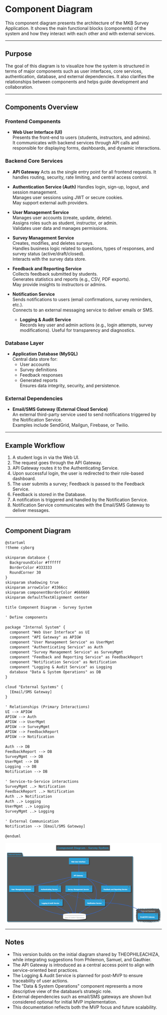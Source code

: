# Component Diagram

This component diagram presents the architecture of the MKB Survey Application. It shows the main functional blocks (components) of the system and how they interact with each other and with external services.

---

## Purpose

The goal of this diagram is to visualize how the system is structured in terms of major components such as user interfaces, core services, authentication, database, and external dependencies. It also clarifies the relationships between components and helps guide development and collaboration.

---

## Components Overview

### Frontend Components

- **Web User Interface (UI)**  
  Presents the front-end to users (students, instructors, and admins).  
  It communicates with backend services through API calls and responsible for displaying forms, dashboards, and dynamic interactions.

### Backend Core Services

- **API Gateway**
  Acts as the single entry point for all frontend requests.
  It handles routing, security, rate limiting, and central access control.

- **Authentication Service (Auth)**
  Handles login, sign-up, logout, and session management.  
  Manages user sessions using JWT or secure cookies.  
  May support external auth providers.

- **User Management Service**  
  Manages user accounts (create, update, delete).  
  Assigns roles such as student, instructor, or admin.  
  Validates user data and manages permissions.

- **Survey Management Service**  
  Creates, modifies, and deletes surveys.  
  Handles business logic related to questions, types of responses, and survey status (active/draft/closed).  
  Interacts with the survey data store.

- **Feedback and Reporting Service**  
  Collects feedback submitted by students.  
  Generates statistics and reports (e.g., CSV, PDF exports).  
  May provide insights to instructors or admins.

- **Notification Service**  
  Sends notifications to users (email confirmations, survey reminders, etc.).  
  Connects to an external messaging service to deliver emails or SMS.

  - **Logging & Audit Service**  
    Records key user and admin actions (e.g., login attempts, survey modifications).
    Useful for transparency and diagnostics.

### Database Layer

- **Application Database (MySQL)**  
  Central data store for:
  - User accounts
  - Survey definitions
  - Feedback responses
  - Generated reports  
    Ensures data integrity, security, and persistence.

### External Dependencies

- **Email/SMS Gateway (External Cloud Service)**  
  An external third-party service used to send notifications triggered by the Notification Service.  
  Examples include SendGrid, Mailgun, Firebase, or Twilio.

---

## Example Workflow

1. A student logs in via the Web UI.
2. The request goes through the API Gateway.
3. API Gateway routes it to the Authenticating Service.
4. Upon successful login, the user is redirected to their role-based dashboard.
5. The user submits a survey; Feedback is passed to the Feedback Service.
6. Feedback is stored in the Database.
7. A notification is triggered and handled by the Notification Service.
8. Notification Service communicates with the Email/SMS Gateway to deliver messages.

---

## Component Diagram

```
@startuml
!theme cyborg

skinparam database {
  BackgroundColor #ffffff
  BorderColor #333333
  RoundCorner 30
}
skinparam shadowing true
skinparam arrowColor #3366cc
skinparam componentBorderColor #666666
skinparam defaultTextAlignment center

title Component Diagram - Survey System

' Define components

package "Internal System" {
  component "Web User Interface" as UI
  component "API Gateway" as APIGW
  component "User Management Service" as UserMgmt
  component "Authenticating Service" as Auth
  component "Survey Management Service" as SurveyMgmt
  component "Feedback and Reporting Service" as FeedbackReport
  component "Notification Service" as Notification
  component "Logging & Audit Service" as Logging
  database "Data & System Operations" as DB
}

cloud "External Systems" {
  [Email/SMS Gateway]
}

' Relationships (Primary Interactions)
UI --> APIGW
APIGW --> Auth
APIGW --> UserMgmt
APIGW --> SurveyMgmt
APIGW --> FeedbackReport
APIGW --> Notification

Auth --> DB
FeedbackReport --> DB
SurveyMgmt --> DB
UserMgmt --> DB
Logging --> DB
Notification --> DB

' Service-to-Service interactions
SurveyMgmt ..> Notification
FeedbackReport ..> Notification
Auth ..> Notification
Auth ..> Logging
UserMgmt ..> Logging
SurveyMgmt ..> Logging 

' External Communication
Notification --> [Email/SMS Gateway]

@enduml

```

![Component Diagram](image-6.png)

---

## Notes

- This version builds on the initial diagram shared by THEOPHILEACHIZA, while integrating suggestions from Philemon, Samuel, and Gauthier.
- The API Gateway is introduced as a central access point to align with service-oriented best practices.
- The Logging & Audit Service is planned for post-MVP to ensure traceability of user actions.
- The "Data & System Operations" component represents a more descriptive view of the database’s strategic role.
- External dependencies such as email/SMS gateways are shown but considered optional for initial MVP implementation.
- This documentation reflects both the MVP focus and future scalability.
